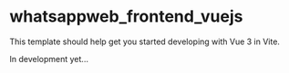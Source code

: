 # whatsappweb_frontend_vuejs

This template should help get you started developing with Vue 3 in Vite.

In development yet...
